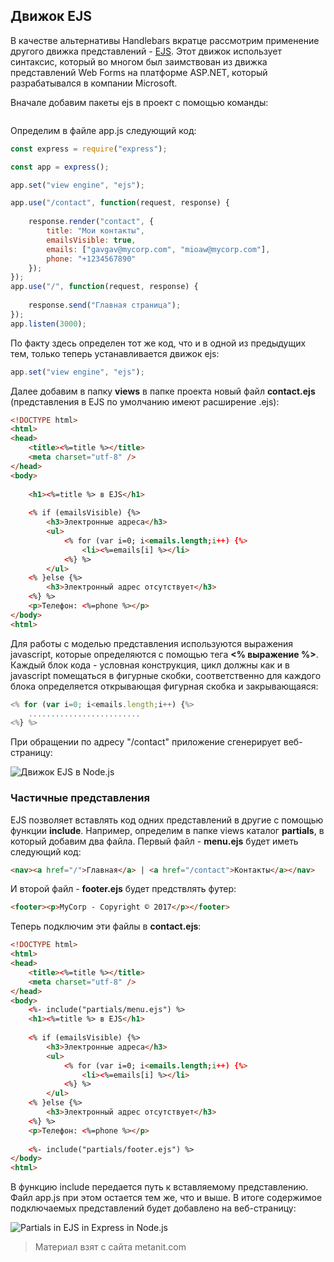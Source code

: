 ## Движок EJS

В качестве альтернативы Handlebars вкратце рассмотрим применение другого движка представлений - [EJS](https://www.npmjs.com/package/ejs). Этот движок использует синтаксис, который во многом был заимствован из движка представлений Web Forms на платформе ASP.NET, который разрабатывался в компании Microsoft.

Вначале добавим пакеты ejs в проект с помощью команды:

```

```

Определим в файле app.js следующий код:

```js
const express = require("express");

const app = express();

app.set("view engine", "ejs");

app.use("/contact", function(request, response) {
    
    response.render("contact", {
        title: "Мои контакты",
        emailsVisible: true,
        emails: ["gavgav@mycorp.com", "mioaw@mycorp.com"],
        phone: "+1234567890"
    });
});
app.use("/", function(request, response) {
    
    response.send("Главная страница");
});
app.listen(3000);
```

По факту здесь определен тот же код, что и в одной из предыдущих тем, только теперь устанавливается движок ejs:

```js
app.set("view engine", "ejs");
```

Далее добавим в папку **views** в папке проекта новый файл **contact.ejs** (представления в EJS по умолчанию имеют расширение .ejs):

```html
<!DOCTYPE html>
<html>
<head>
    <title><%=title %></title>
    <meta charset="utf-8" />
</head>
<body>
    
    <h1><%=title %> в EJS</h1>
    
    <% if (emailsVisible) {%>
        <h3>Электронные адреса</h3>
        <ul>
            <% for (var i=0; i<emails.length;i++) {%>
                <li><%=emails[i] %></li>
            <%} %>
        </ul>
    <% }else {%>
        <h3>Электронный адрес отсутствует</h3>
    <%} %>
    <p>Телефон: <%=phone %></p>
</body>
<html>
```

Для работы с моделью представления используются выражения javascript, которые определяются с помощью тега **<% выражение %>**. Каждый блок кода - условная конструкция, цикл должны как и в javascript помещаться в фигурные скобки, соответственно для каждого блока определяется открывающая фигурная скобка и закрывающаяся:

```js
<% for (var i=0; i<emails.length;i++) {%>
    .........................
<%} %>
```

При обращении по адресу "/contact" приложение сгенерирует веб-страницу:

![Движок EJS в Node.js](https://metanit.com/web/nodejs/pics/4.24.png)

### Частичные представления

EJS позволяет вставлять код одних представлений в другие с помощью функции **include**. Например, определим в папке views каталог **partials**, в который добавим два файла. Первый файл - **menu.ejs** будет иметь следующий код:

```html
<nav><a href="/">Главная</a> | <a href="/contact">Контакты</a></nav>
```

И второй файл - **footer.ejs** будет предствлять футер:

```html
<footer><p>MyCorp - Copyright © 2017</p></footer>
```

Теперь подключим эти файлы в **contact.ejs**:

```html
<!DOCTYPE html>
<html>
<head>
    <title><%=title %></title>
    <meta charset="utf-8" />
</head>
<body>
    <%- include("partials/menu.ejs") %>
    <h1><%=title %> в EJS</h1>
     
    <% if (emailsVisible) {%>
        <h3>Электронные адреса</h3>
        <ul>
            <% for (var i=0; i<emails.length;i++) {%>
                <li><%=emails[i] %></li>
            <%} %>
        </ul>
    <% }else {%>
        <h3>Электронный адрес отсутствует</h3>
    <%} %>
    <p>Телефон: <%=phone %></p>
    
    <%- include("partials/footer.ejs") %>
</body>
<html>
```

В функцию include передается путь к вставляемому представлению. Файл app.js при этом остается тем же, что и выше. В итоге содержимое подключаемых представлений будет добавлено на веб-страницу:

![Partials in EJS in Express in Node.js](https://metanit.com/web/nodejs/pics/4.34.png)


> Материал взят с сайта metanit.com